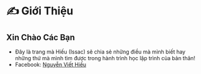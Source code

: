 # ✍ Giới Thiệu

## Xin Chào Các Bạn

* Đây là trang mà Hiếu (Issac) sẽ chia sẻ những điều mà mình biết hay những thứ mà mình tìm được trong hành trình học lập trình của bản thân!
* Facebook: [Nguyễn Viết Hiếu](https://www.facebook.com/taylordev47)

